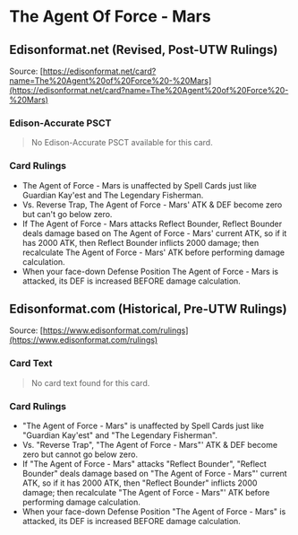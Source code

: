# The Agent Of Force - Mars

## Edisonformat.net (Revised, Post-UTW Rulings)

Source: [https://edisonformat.net/card?name=The%20Agent%20of%20Force%20-%20Mars](https://edisonformat.net/card?name=The%20Agent%20of%20Force%20-%20Mars)

### Edison-Accurate PSCT

> No Edison-Accurate PSCT available for this card.

### Card Rulings

*   The Agent of Force - Mars is unaffected by Spell Cards just like Guardian Kay'est and The Legendary Fisherman.
*   Vs. Reverse Trap, The Agent of Force - Mars' ATK & DEF become zero but can't go below zero.
*   If The Agent of Force - Mars attacks Reflect Bounder, Reflect Bounder deals damage based on The Agent of Force - Mars' current ATK, so if it has 2000 ATK, then Reflect Bounder inflicts 2000 damage; then recalculate The Agent of Force - Mars' ATK before performing damage calculation.
*   When your face-down Defense Position The Agent of Force - Mars is attacked, its DEF is increased BEFORE damage calculation.


## Edisonformat.com (Historical, Pre-UTW Rulings)

Source: [https://www.edisonformat.com/rulings](https://www.edisonformat.com/rulings)

### Card Text

> No card text found for this card.

### Card Rulings

*   "The Agent of Force - Mars" is unaffected by Spell Cards just like "Guardian Kay'est" and "The Legendary Fisherman".
*   Vs. "Reverse Trap", "The Agent of Force - Mars"' ATK & DEF become zero but cannot go below zero.
*   If "The Agent of Force - Mars" attacks "Reflect Bounder", "Reflect Bounder" deals damage based on "The Agent of Force - Mars"' current ATK, so if it has 2000 ATK, then "Reflect Bounder" inflicts 2000 damage; then recalculate "The Agent of Force - Mars"' ATK before performing damage calculation.
*   When your face-down Defense Position "The Agent of Force - Mars" is attacked, its DEF is increased BEFORE damage calculation.



